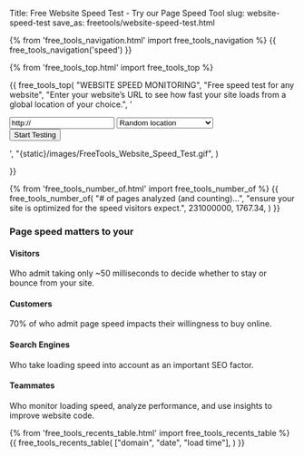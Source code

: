 Title: Free Website Speed Test - Try our Page Speed Tool
slug: website-speed-test
save_as: freetools/website-speed-test.html

<div class="body-marketing">


{% from 'free_tools_navigation.html' import free_tools_navigation %}
{{
  free_tools_navigation('speed')
}}

{% from 'free_tools_top.html' import free_tools_top %}

{{
free_tools_top(
"WEBSITE SPEED MONITORING",
"Free speed test for any website",
"Enter your website’s URL to see how fast your site loads from a global location of your choice.",
'<form method="post" class="mb-6">
<input type="hidden" name="csrfmiddlewaretoken" value="ZCxmaIeYUrGWkCg3qdyhyzWoVIa0rMHw7POWr7TUd4UkVuhicoTVAzEKSyjyiAfq">

<div class="form-group">
<div class="input-group ">
 <input type="text" name="url" class="form-control " value="http://"> 
 <input type="hidden" name="abt_tm" value="1657875786">
<label style="display: none;"><input type="checkbox" name="abt_accept_terms" value="1">
I am an electronic being and I accept the terms &amp; conditions for electronic beings only.</label>

<select name="location" class="form-control" style="max-width: 180px;">
      <option value="">Random location</option>
      <option value="3">Amsterdam, Netherlands</option>
      <option value="13">Dallas, USA</option>
      <option value="5">Frankfurt, Germany</option>
      <option value="7">London, United Kingdom</option>
      <option value="8">New York, USA</option>
      <option value="14">San Francisco, USA</option>
      <option value="10">Singapore</option>
      <option value="11">Sydney, Australia</option>
      <option value="12">Tokyo, Japan</option>
  </select>
  <div class="input-group-append">
  <input type="submit" class="btn btn-secondary px-4" value="Start Testing">
   </div>
  </div>
  <div class="invalid-feedback d-block"></div>
</div>
    </form>',
    "{static}/images/FreeTools_Website_Speed_Test.gif",
    )

}}


{% from 'free_tools_number_of.html' import free_tools_number_of %}
{{
  free_tools_number_of(
    "# of pages analyzed (and counting)...",
    "ensure your site is optimized for the speed visitors expect.",
    231000000,
    1767.34,
  )
}}


<div class="container">
  <div class="row">
    <div class="col-md-5 py-6">
      <h3 class="mb-4">Page speed matters to your</h3>
      <div class="mb-5">
        <h4 class="mb-3"><i class="heading-icon far fa-eye mr-3"></i> Visitors</h4>
        <p>Who admit taking only ~50 milliseconds to decide whether to stay or bounce from your site.</p>
      </div>
      <div class="mb-5">
        <h4 class="mb-3"><i class="heading-icon far fa-shopping-cart mr-3"></i> Customers</h4>
        <p>70% of who admit page speed impacts their willingness to buy online.</p>
      </div>
      <div class="mb-5">
        <h4 class="mb-3"><i class="heading-icon far fa-search mr-3"></i> Search Engines</h4>
        <p>Who take loading speed into account as an important SEO factor. </p>
      </div>
      <div class="mb-5">
        <h4 class="mb-3"><i class="heading-icon far fa-users mr-3"></i> Teammates</h4>
        <p>Who monitor loading speed, analyze performance, and use insights to improve website code.</p>
      </div>
    </div>
   <div class="col-6 offset-1 py-6">
    {% from 'free_tools_recents_table.html' import free_tools_recents_table %}
    {{
      free_tools_recents_table(
        ["domain", "date", "load time"],
      )
    }}
   </div>
  </div>
</div>

</div>